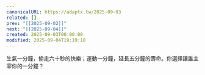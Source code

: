 ```yaml
---
canonicalURL: https://adaptx.tw/2025-09-03
related: []
prev: "[[2025-09-02]]"
next: "[[2025-09-04]]"
created: 2025-09-03T00:00:00
modified: 2025-09-04T19:19:18
---
```


生氣一分鐘，偷走六十秒的快樂；運動一分鐘，延長五分鐘的壽命。你選擇讓誰主宰你的一分鐘？

